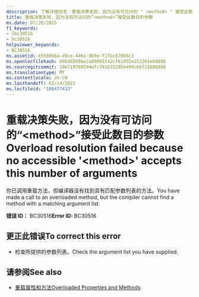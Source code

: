 ```yaml
---
description: 了解详细信息：重载决策失败，因为没有可访问的 " <method> " 接受此数目的参数
title: 重载决策失败，因为没有可访问的“<method>”接受此数目的参数
ms.date: 07/20/2015
f1_keywords:
- vbc30516
- bc30516
helpviewer_keywords:
- BC30516
ms.assetid: e55086ba-d9ce-446a-869e-f1fbc870b6c3
ms.openlocfilehash: 096d05696e2a89085f42cf61955e252261e89d86
ms.sourcegitcommit: 10e719780594efc781b15295e499c66f316068b8
ms.translationtype: MT
ms.contentlocale: zh-CN
ms.lasthandoff: 02/14/2021
ms.locfileid: "100477432"
---
```

# <a name="overload-resolution-failed-because-no-accessible-method-accepts-this-number-of-arguments"></a><span data-ttu-id="7cce4-103">重载决策失败，因为没有可访问的“\<method>”接受此数目的参数</span><span class="sxs-lookup"><span data-stu-id="7cce4-103">Overload resolution failed because no accessible '\<method>' accepts this number of arguments</span></span>

<span data-ttu-id="7cce4-104">你已调用重载方法，但编译器没有找到具有匹配参数列表的方法。</span><span class="sxs-lookup"><span data-stu-id="7cce4-104">You have made a call to an overloaded method, but the compiler cannot find a method with a matching argument list.</span></span>  
  
 <span data-ttu-id="7cce4-105">**错误 ID：** BC30516</span><span class="sxs-lookup"><span data-stu-id="7cce4-105">**Error ID:** BC30516</span></span>  
  
## <a name="to-correct-this-error"></a><span data-ttu-id="7cce4-106">更正此错误</span><span class="sxs-lookup"><span data-stu-id="7cce4-106">To correct this error</span></span>  
  
- <span data-ttu-id="7cce4-107">检查所提供的参数列表。</span><span class="sxs-lookup"><span data-stu-id="7cce4-107">Check the argument list you have supplied.</span></span>  
  
## <a name="see-also"></a><span data-ttu-id="7cce4-108">请参阅</span><span class="sxs-lookup"><span data-stu-id="7cce4-108">See also</span></span>

- [<span data-ttu-id="7cce4-109">重载属性和方法</span><span class="sxs-lookup"><span data-stu-id="7cce4-109">Overloaded Properties and Methods</span></span>](../programming-guide/language-features/objects-and-classes/overloaded-properties-and-methods.md)
